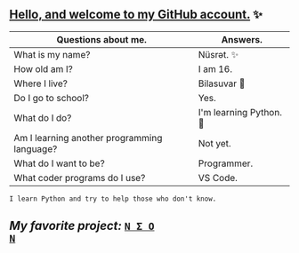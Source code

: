 ## [Hello, and welcome to my GitHub account.](https://github.com/nusrte) ✨ 

|Questions about me.|Answers.|
|---|---|
|What is my name?|Nüsrət. ✨|
|How old am I?|I am 16.|
|Where I live? |Bilasuvar 🔖|
|Do I go to school?|Yes.|
|What do I do?|I'm learning Python. 🐍|
|Am I learning another programming language?|Not yet.|
|What do I want to be?|Programmer.|
|What coder programs do I use?|VS Code.|

```
I learn Python and try to help those who don't know.
```

## *My favorite project:* <code>[N Σ O N](https://github.com/TheOksigen/neon_userbot)</code>
